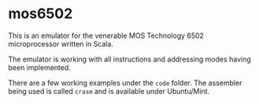 # mos6502

This is an emulator for the venerable MOS Technology 6502 microprocessor written in Scala.

The emulator is working with all instructions and addressing modes having been implemented.

There are a few working examples under the `code` folder. The assembler being used is called `crasm` and is available under Ubuntu/Mint.